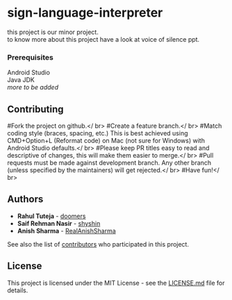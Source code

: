 # sign-language-interpreter
this project is our minor project. </br>
to know more about this project have a look at voice of silence ppt.</br>

### Prerequisites

Android Studio</br>
Java JDK</br>
*more to be added*</br>

## Contributing
#Fork the project on github.</ br>
#Create a feature branch.</ br>
#Match coding style (braces, spacing, etc.) This is best achieved using CMD+Option+L (Reformat code) on Mac (not sure for Windows) with Android Studio defaults.</ br>
#Please keep PR titles easy to read and descriptive of changes, this will make them easier to merge.</ br>
#Pull requests must be made against development branch. Any other branch (unless specified by the maintainers) will get rejected.</ br>
#Have fun!</ br>



 

## Authors
* **Rahul Tuteja**  - [doomers](https://github.com/doomers) 
* **Saif Rehman Nasir**  - [shyshin](https://github.com/shyshin) 
* **Anish Sharma**  - [RealAnishSharma](https://github.com/RealAnishSharma)

See also the list of [contributors](https://github.com/SIgnlngX/Minor-Project/graphs/contributors) who participated in this project.</br>

## License

This project is licensed under the MIT License - see the [LICENSE.md](LICENSE) file for details.



